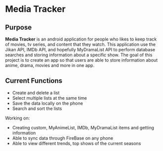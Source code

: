 # Media Tracker
## Purpose


**Media Tracker** is an android application for people who likes to keep track of movies, tv series, and content that
they watch. This application use the Jikan API, IMDb API, and hopefully MyDramaList API to perform database searches
and storing information about a specific show. The goal of this project is to create an app so that users are able to
store information about anime, drama, movies and more in one app.

## Current Functions

- Create and delete a list
- Select multiple lists at the same time
- Save the data locally on the phone
- Search and sort the lists

Working on:
- Creating custom, MyAnimeList, IMDb, MyDramaList items and getting information
- Able to sync data through FireBase on any phone
- Able to view different trends, top shows of the current seasons


